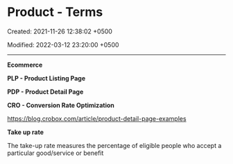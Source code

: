 # Product - Terms

Created: 2021-11-26 12:38:02 +0500

Modified: 2022-03-12 23:20:00 +0500

---

**Ecommerce**

**PLP - Product Listing Page**

**PDP - Product Detail Page**

**CRO - Conversion Rate Optimization**



<https://blog.crobox.com/article/product-detail-page-examples>



**Take up rate**

The take-up rate measures the percentage of eligible people who accept a particular good/service or benefit
